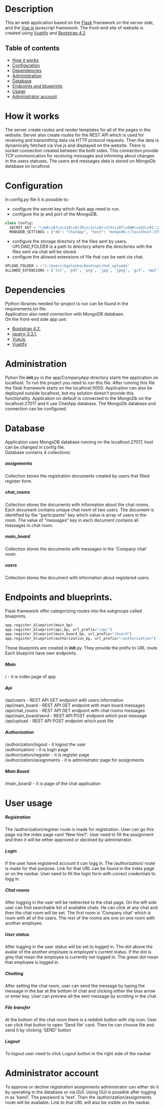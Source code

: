 # Description

This an web application based on the [Flask](https://flask.palletsprojects.com/) framework on the server side,
and the [Vue.js](https://vuejs.org/) javascript framework.
The front-end site of website is created using [Vuetify](https://vuetifyjs.com/)
and [Bootstrap 4.2](https://getbootstrap.com/docs/4.2/getting-started/introduction/)

## Table of contents
* [How it works ](#how-it-works)
* [Configuration](#configuration)
* [Dependencies](#dependencies)
* [Administration](#administration)
* [Database](#database)
* [Endpoints and blueprints](#endpoints-and-blueprints)
* [Usage](#user-usage)
* [Administrator account](#administrator-account)

# How it works

The server create routes and render templates for all of the pages in the website.
Server also create routes for the REST API which is used for receiving and transmitting data via HTTP protocol requests.
Then the data is dynamically fetched via Vue.js and displayed on the website.
There is socket connection created between the both sides.
This connection provide TCP communication for receiving messages and informing about changes in the users statuses.
The users and messages data is stored on MongoDb database on localhost.

# Configuration 

In config.py file it is possible to:
 - configure the secret key which flask app need to run.
 - configure the ip and port of the MongoDB.
  ```python
class Config:
    SECRET_KEY = "\xb6\x87\n\x10\x8cI0\xc1n\x0c\xf3s\x8f\xd8#\xa5X\x91:\xdd5\x80\xc6\xa6"
    MONGODB_SETTINGS = {"db": "ChatApp", "host": "mongodb://localhost:27017/ChatApp"}
```
 - configure the storage directory of the files sent by users.
  UPLOAD_FOLDER is a path to directory where the directories with the files sent via chat will be stored.
 - configure the allowed extensions of file that can be sent via chat.
```python
UPLOAD_FOLDER = r'C:\Users\kgolonka\Desktop\chat_uploads'
ALLOWED_EXTENSIONS = {'txt', 'pdf', 'png', 'jpg', 'jpeg', 'gif', 'mp3'}
```

# Dependencies

Python libraries needed for project to run can be found in the requirements.txt file.\
Application also need connection with MongoDB database.\
On the front-end side app use:
 - [Bootstrap 4.2](https://getbootstrap.com/docs/4.2/getting-started/introduction/), 
 - [jquery-3.3.1](https://jquery.com/), 
 - [VueJs](https://vuejs.org),
 - [Vuetify](https://vuetifyjs.com/)

# Administration

Pyhon file __init__.py in the app/CompanyApp directory starts the application on localhost.
To run the project you need to run this file. After running this file the flask framework starts on
the localhost:5000. 
Application can also be deployed outside localhost, but my solution doesn't provide this functionality.
Application on default is connected to the MongoDb on the localhost:27017 and it use ChatApp database.
The MongoDb database and connection can be configured.

# Database

Application uses MongoDB database running on the localhost:27017, host can be changed in config file.\
Database contains 4 collections:
##### assignments
Collection stores the registration documents created by users that filled register form.
##### chat_rooms
Collection stores the documents with information about the chat rooms. Each document contains unique chat room of two users.
The document is identified by the "participants" key which value is array of users in the room.
The value of "messages" key in each document contains all messages in chat room.
##### main_board
Collection stores the documents with messages in the 'Company chat' room.
##### users
Collection stores the document with information about registered users.

# Endpoints and blueprints.

Flask framework offer categorizing routes into the subgroups called blueprints.
```python
app.register_blueprint(main_bp)
app.register_blueprint(api_bp, url_prefix="/api")
app.register_blueprint(main_board_bp, url_prefix="/board")
app.register_blueprint(authorization_bp, url_prefix="/authorization")
```
These blueprints are created in __init__.py. They provide the prefix to URL route.
Each blueprint have own endpoints.

##### Main
/ - it is index page of app
##### Api
/api/users - REST API GET endpoint with users information\
/api/main_board - REST API  GET endpoint with main board messages\
/api/chat_rooms - REST API GET endpoint with chat rooms messages\
/api/main_board/send - REST API POST endpoint which post message\
/api/upload - REST API POST endpoint which post file
##### Authorization
/authorization/logout - it logout the user\
/authorization/ - it is login page\
/authorization/register - it is register page\
/authorization/assignments - it is administrator page for assignments
##### Main Board
/main_board/ - it is page of the chat application

# User usage
##### Registration

The /authorization/register route is made for registration.
User can go this page via the index page card 'New hire?'.
User need to fill the assignment and then it will be either approved or declined by administrator. 
##### Login

If the user have registered account it can logg in. The /authorization/ route is made for that purpose.
Link for that URL can be found in the index page or on the navbar.
User need to fill the login form with correct credentials to logg in.
##### Chat rooms

After logging in the user will be redirected to the chat page. 
On the left side user can find searchable list of available chats.
He can click at any chat and then the chat room will be set.
The first room is 'Company chat' which is room with all of the users.
The rest of the rooms are one on one room with another employee.
##### User status

After logging in the user status will be set to logged in.
The dot above the avatar of the another employee is employee's current status.
If the dot is grey that mean the employee is currently not logged in.
The green dot mean that employee is logged in.

##### Chatting

After setting the chat room, user can send the message by typing the message in the bar at the bottom of chat
and clicking either the blue arrow or enter key.
User can preview all the sent message by scrolling in the chat.

##### File transfer

At the bottom of the chat room there is a reddish button with clip icon. 
User can click that button to open 'Send file' card.
Then he can choose file and send it by clicking 'SEND' button

##### Logout

To logout user need to click Logout button in the right side of the navbar

# Administrator account

To approve or decline registration assignments administrator can either do it by operating in the database or via GUI.
Using GUI is possible after logging in as 'kamil'. The password is 'test'.
Then the /authorization/assignments route will be available.
Link to that URL will also be visible on the navbar.